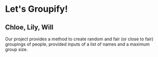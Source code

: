 # Let's Groupify!
## Chloe, Lily, Will

Our project provides a method to create random and fair (or close to fair) groupings of people, provided inputs of a list of names and a maximum group size.




